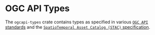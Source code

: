 # OGC API Types

The `ogcapi-types` crate contains types as specified in various [`OGC API` standards](https://ogcapi.ogc.org/#standards) and the [`SpatioTemporal Asset Catalog (STAC)` specification](https://stacspec.org/).
